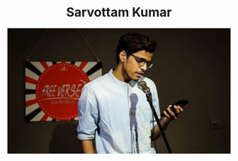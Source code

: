 <h1 align="center">Sarvottam Kumar</h1>
<p align="center">
    <a href="https://www.sarvottamkumar.in">
        <img alt="profile picture" src="./static/assets/images/profile_picture_1200x675.jpg">
    </a>
</p>

